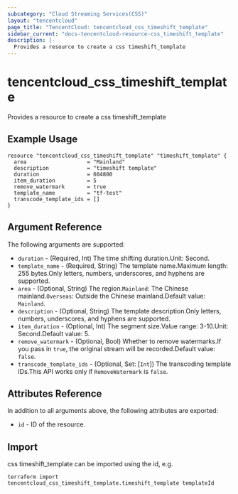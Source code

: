 ```yaml
---
subcategory: "Cloud Streaming Services(CSS)"
layout: "tencentcloud"
page_title: "TencentCloud: tencentcloud_css_timeshift_template"
sidebar_current: "docs-tencentcloud-resource-css_timeshift_template"
description: |-
  Provides a resource to create a css timeshift_template
---
```


# tencentcloud_css_timeshift_template

Provides a resource to create a css timeshift_template

## Example Usage

```hcl
resource "tencentcloud_css_timeshift_template" "timeshift_template" {
  area                   = "Mainland"
  description            = "timeshift template"
  duration               = 604800
  item_duration          = 5
  remove_watermark       = true
  template_name          = "tf-test"
  transcode_template_ids = []
}
```

## Argument Reference

The following arguments are supported:

* `duration` - (Required, Int) The time shifting duration.Unit: Second.
* `template_name` - (Required, String) The template name.Maximum length: 255 bytes.Only letters, numbers, underscores, and hyphens are supported.
* `area` - (Optional, String) The region.`Mainland`: The Chinese mainland.`Overseas`: Outside the Chinese mainland.Default value: `Mainland`.
* `description` - (Optional, String) The template description.Only letters, numbers, underscores, and hyphens are supported.
* `item_duration` - (Optional, Int) The segment size.Value range: 3-10.Unit: Second.Default value: 5.
* `remove_watermark` - (Optional, Bool) Whether to remove watermarks.If you pass in `true`, the original stream will be recorded.Default value: `false`.
* `transcode_template_ids` - (Optional, Set: [`Int`]) The transcoding template IDs.This API works only if `RemoveWatermark` is `false`.

## Attributes Reference

In addition to all arguments above, the following attributes are exported:

* `id` - ID of the resource.




## Import

css timeshift_template can be imported using the id, e.g.

```
terraform import tencentcloud_css_timeshift_template.timeshift_template templateId
```

